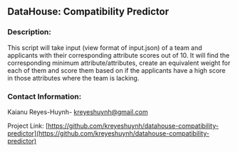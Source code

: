 ## DataHouse: Compatibility Predictor


### Description:
This script will take input (view format of input.json) of a team and applicants with their corresponding attribute scores out of 10. It will find the corresponding minimum attribute/attributes, create an equivalent weight for each of them and score them based on if the applicants have a high score in those attributes where the team is lacking. 

### Contact Information:
Kaianu Reyes-Huynh- kreyeshuynh@gmail.com

Project Link: [https://github.com/kreyeshuynh/datahouse-compatibility-predictor](https://github.com/kreyeshuynh/datahouse-compatibility-predictor)
